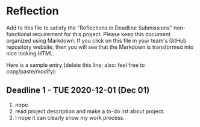 # Reflection

Add to this file to satisfy the "Reflections in Deadline Submissions" non-functional
requirement for this project. Please keep this document organized using Markdown. If you
click on this file in your team's GitHub repository website, then you will see
that the Markdown is transformed into nice looking HTML.

Here is a sample entry (delete this line; also: feel free to copy/paste/modify):

## Deadline 1 - TUE 2020-12-01 (Dec 01)

1. nope.
2. read project description and make a to-do list about project.
3. I nope it can clearly show my work process.
